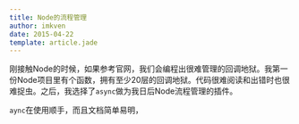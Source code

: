 ```yaml
---
title: Node的流程管理
author: imkven
date: 2015-04-22
template: article.jade
---
```


刚接触Node的时候，如果参考官网，我们会编程出很难管理的回调地狱。我第一份Node项目里有个函数，拥有至少20层的回调地狱。代码很难阅读和出错时也很难捉虫。之后，我选择了`async`做为我日后Node流程管理的插件。

`aync`在使用顺手，而且文档简单易明，